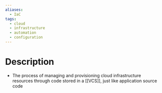 ```yaml
---
aliases:
  - IaC
tags:
  - cloud
  - infrastructure
  - automation
  - configuration
---
```

# Description
- The process of managing and provisioning cloud infrastructure resources through code stored in a [[VCS]], just like application source code